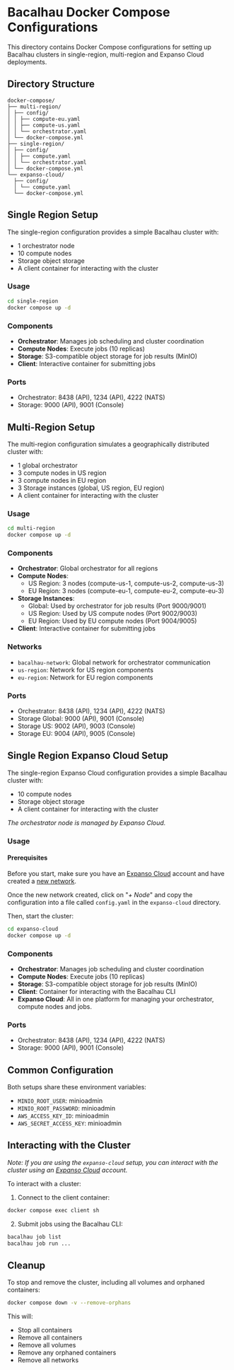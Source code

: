 # Bacalhau Docker Compose Configurations

This directory contains Docker Compose configurations for setting up Bacalhau clusters in single-region, multi-region and Expanso Cloud deployments.

## Directory Structure

```
docker-compose/
├── multi-region/
│ ├── config/
│ │ ├── compute-eu.yaml
│ │ ├── compute-us.yaml
│ │ └── orchestrator.yaml
│ └── docker-compose.yml
├── single-region/
│ ├── config/
│ │ ├── compute.yaml
│ │ └── orchestrator.yaml
│ └── docker-compose.yml
└── expanso-cloud/
  ├── config/
  │ └── compute.yaml
  └── docker-compose.yml
```

## Single Region Setup

The single-region configuration provides a simple Bacalhau cluster with:

- 1 orchestrator node
- 10 compute nodes
- Storage object storage
- A client container for interacting with the cluster

### Usage

```bash
cd single-region
docker compose up -d
```

### Components

- **Orchestrator**: Manages job scheduling and cluster coordination
- **Compute Nodes**: Execute jobs (10 replicas)
- **Storage**: S3-compatible object storage for job results (MinIO)
- **Client**: Interactive container for submitting jobs

### Ports

- Orchestrator: 8438 (API), 1234 (API), 4222 (NATS)
- Storage: 9000 (API), 9001 (Console)

## Multi-Region Setup

The multi-region configuration simulates a geographically distributed cluster with:

- 1 global orchestrator
- 3 compute nodes in US region
- 3 compute nodes in EU region
- 3 Storage instances (global, US region, EU region)
- A client container for interacting with the cluster

### Usage

```bash
cd multi-region
docker compose up -d
```

### Components

- **Orchestrator**: Global orchestrator for all regions
- **Compute Nodes**:
  - US Region: 3 nodes (compute-us-1, compute-us-2, compute-us-3)
  - EU Region: 3 nodes (compute-eu-1, compute-eu-2, compute-eu-3)
- **Storage Instances**:
  - Global: Used by orchestrator for job results (Port 9000/9001)
  - US Region: Used by US compute nodes (Port 9002/9003)
  - EU Region: Used by EU compute nodes (Port 9004/9005)
- **Client**: Interactive container for submitting jobs

### Networks

- `bacalhau-network`: Global network for orchestrator communication
- `us-region`: Network for US region components
- `eu-region`: Network for EU region components

### Ports

- Orchestrator: 8438 (API), 1234 (API), 4222 (NATS)
- Storage Global: 9000 (API), 9001 (Console)
- Storage US: 9002 (API), 9003 (Console)
- Storage EU: 9004 (API), 9005 (Console)

## Single Region Expanso Cloud Setup

The single-region Expanso Cloud configuration provides a simple Bacalhau cluster with:

- 10 compute nodes
- Storage object storage
- A client container for interacting with the cluster

_The orchestrator node is managed by Expanso Cloud._

### Usage

#### Prerequisites

Before you start, make sure you have an [Expanso Cloud](https://cloud.expanso.io) account and have created a [new network](https://cloud.expanso.io/networks/new).

Once the new network created, click on "_+ Node_" and copy the configuration into a file called `config.yaml` in the `expanso-cloud` directory.

Then, start the cluster:
```bash
cd expanso-cloud
docker compose up -d
```

### Components

- **Orchestrator**: Manages job scheduling and cluster coordination
- **Compute Nodes**: Execute jobs (10 replicas)
- **Storage**: S3-compatible object storage for job results (MinIO)
- **Client**: Container for interacting with the Bacalhau CLI
- **Expanso Cloud**: All in one platform for managing your orchestrator, compute nodes and jobs.

### Ports

- Orchestrator: 8438 (API), 1234 (API), 4222 (NATS)
- Storage: 9000 (API), 9001 (Console)

## Common Configuration

Both setups share these environment variables:

- `MINIO_ROOT_USER`: minioadmin
- `MINIO_ROOT_PASSWORD`: minioadmin
- `AWS_ACCESS_KEY_ID`: minioadmin
- `AWS_SECRET_ACCESS_KEY`: minioadmin

## Interacting with the Cluster

_Note: If you are using the `expanso-cloud` setup, you can interact with the cluster using an [Expanso Cloud](https://cloud.expanso.io) account._

To interact with a cluster:

1. Connect to the client container:

```bash
docker compose exec client sh
```

2. Submit jobs using the Bacalhau CLI:

```bash
bacalhau job list
bacalhau job run ...
```

## Cleanup

To stop and remove the cluster, including all volumes and orphaned containers:

```bash
docker compose down -v --remove-orphans
```

This will:

- Stop all containers
- Remove all containers
- Remove all volumes 
- Remove any orphaned containers
- Remove all networks
